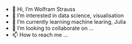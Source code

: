 - 👋 Hi, I’m Wolfram Strauss
- 👀 I’m interested in data science, visualisation
- 🌱 I’m currently learning machine learing, Julia
- 💞️ I’m looking to collaborate on ...
- 📫 How to reach me ...

<!---
WolframStrauss/WolframStrauss is a ✨ special ✨ repository because its `README.md` (this file) appears on your GitHub profile.
You can click the Preview link to take a look at your changes.
--->
